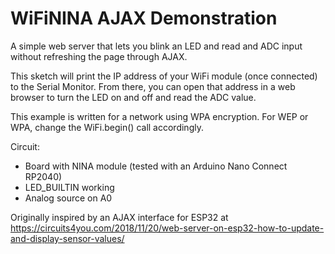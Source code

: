 # WiFiNINA AJAX Demonstration

 A simple web server that lets you blink an LED and read and ADC input
 without refreshing the page through AJAX.

 This sketch will print the IP address of your WiFi module (once connected)
 to the Serial Monitor. From there, you can open that address in a web browser
 to turn the LED on and off and read the ADC value.

 This example is written for a network using WPA encryption. For
 WEP or WPA, change the WiFi.begin() call accordingly.

 Circuit:
 * Board with NINA module (tested with an Arduino Nano Connect RP2040)
 * LED_BUILTIN working
 * Analog source on A0
 
 Originally inspired by an AJAX interface for ESP32 at 
 https://circuits4you.com/2018/11/20/web-server-on-esp32-how-to-update-and-display-sensor-values/
